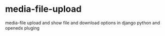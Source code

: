 # media-file-upload
media-file upload and show file and download options in django python and openedx pluging 
